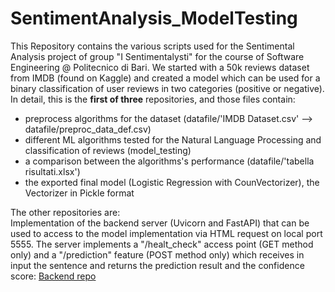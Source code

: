 # SentimentAnalysis_ModelTesting
This Repository contains the various scripts used for the Sentimental Analysis project of group "I Sentimentalysti" for the course of Software Engineering @ Politecnico di Bari. We started with a 50k reviews dataset from IMDB (found on Kaggle) and created a model which can be used for a binary classification of user reviews in two categories (positive or negative).
In detail, this is the <b>first of three</b> repositories, and those files contain:
- preprocess algorithms for the dataset (datafile/'IMDB Dataset.csv' --> datafile/preproc_data_def.csv)
- different ML algorithms tested for the Natural Language Processing and classification of reviews (model_testing)
- a comparison between the algorithms's performance (datafile/'tabella risultati.xlsx')
- the exported final model (Logistic Regression with CounVectorizer), the Vectorizer in Pickle format

The other repositories are:<br>
Implementation of the backend server (Uvicorn and FastAPI) that can be used to access to the model implementation via HTML request on local port 5555. The server implements a "/healt_check" access point (GET method only) and a "/prediction" feature (POST method only) which receives in input the sentence and returns the prediction result and the confidence score: <a href="https://github.com/davexhardware/SentimentAnalysis_Backend">Backend repo</a>
